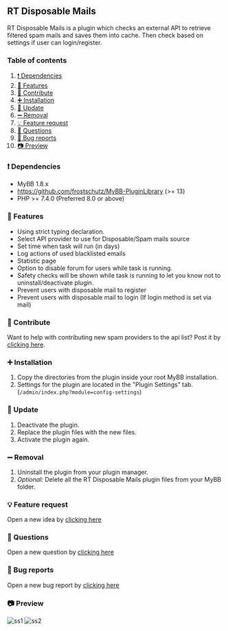 ## RT Disposable Mails
RT Disposable Mails is a plugin which checks an external API to retrieve filtered spam mails and saves them into cache. Then check based on settings if user can login/register.

### Table of contents

1. [❗ Dependencies](#-dependencies)
2. [📃 Features](#-features)
3. [🎉 Contribute](#-contribute)
4. [➕ Installation](#-installation)
5. [🔼 Update](#-update)
6. [➖ Removal](#-removal)
7. [💡 Feature request](#-feature-request)
8. [🙏 Questions](#-questions)
9. [🐞 Bug reports](#-bug-reports)
10. [📷 Preview](#-preview)

### ❗ Dependencies
- MyBB 1.8.x
- https://github.com/frostschutz/MyBB-PluginLibrary (>= 13)
- PHP >= 7.4.0 (Preferred 8.0 or above)

### 📃 Features
- Using strict typing declaration.
- Select API provider to use for Disposable/Spam mails source
- Set time when task will run (in days)
- Log actions of used blacklisted emails
- Statistic page
- Option to disable forum for users while task is running.
- Safety checks will be shown while task is running to let you know not to uninstall/deactivate plugin.
- Prevent users with disposable mail to register
- Prevent users with disposable mail to login (If login method is set via mail)

### 🎉 Contribute
Want to help with contributing new spam providers to the api list? Post it by [clicking here](https://github.com/RevertIT/disposable-email-domains/discussions/new?category=suggest-spam-providers).

### ➕ Installation
1. Copy the directories from the plugin inside your root MyBB installation.
2. Settings for the plugin are located in the "Plugin Settings" tab. (`/admin/index.php?module=config-settings`)

### 🔼 Update
1. Deactivate the plugin.
2. Replace the plugin files with the new files.
3. Activate the plugin again.

### ➖ Removal
1. Uninstall the plugin from your plugin manager.
2. _Optional:_ Delete all the RT Disposable Mails plugin files from your MyBB folder.

### 💡 Feature request
Open a new idea by [clicking here](https://github.com/RevertIT/mybb-rt_disposablemails/discussions/new?category=ideas)

### 🙏 Questions
Open a new question by [clicking here](https://github.com/RevertIT/mybb-rt_disposablemails/discussions/new?category=q-a)

### 🐞 Bug reports
Open a new bug report by [clicking here](https://github.com/RevertIT/mybb-rt_disposablemails/issues/new)

### 📷 Preview
<img src="https://i.postimg.cc/yY85mcQv/rt1.png" alt="ss1"/>
<img src="https://i.postimg.cc/m2pn8kKR/rt2.png" alt="ss2"/>
